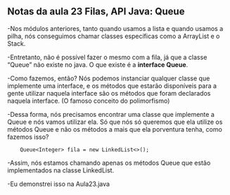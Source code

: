 ## Notas da aula 23 Filas, API Java: Queue

-Nos módulos anteriores, tanto quando usamos a lista e quando usamos a pilha, nós conseguimos chamar classes específicas como a ArrayList e o Stack.

-Entretanto, não é possível fazer o mesmo com a fila, já que a classe “Queue” não existe no java. O que existe é a **interface Queue**.

-Como fazemos, então? Nós podemos instanciar qualquer classe que implemente uma interface, e os métodos que estarão disponíveis para a gente utilizar naquela interface são os métodos que foram declarados naquela interface.
(O famoso conceito do polimorfismo)

-Dessa forma, nós precisamos encontrar uma classe que implemente a Queue e nós vamos utilizar ela. Só que nós só queremos que ela utilize os métodos Queue e não os métodos a mais que ela porventura tenha, como fazemos isso?

		Queue<Integer> fila = new LinkedList<>();

-Assim, nós estamos chamando apenas os métodos Queue que estão implementados na classe LinkedList.

-Eu demonstrei isso na Aula23.java
